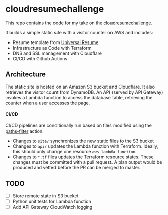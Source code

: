 # cloudresumechallenge

This repo contains the code for my take on the [cloudresumechallenge](https://cloudresumechallenge.dev/).

It builds a simple static site with a visitor counter on AWS and includes:

- Resume template from [Universal Resume](https://github.com/WebPraktikos/universal-resume)
- Infrastructure as Code with Terraform
- DNS and SSL management with Cloudflare
- CI/CD with Github Actions

## Architecture

The static site is hosted on an Amazon S3 bucket and Cloudflare. It also retrieves
the visitor count from DynamoDB. An API (served by API Gateway) invokes a Lambda
function to access the database table, retrieving the counter when a user
accesses the page.

#### CI/CD
CI/CD pipelines are conditionally run based on files modified using the
[paths-filter](https://github.com/dorny/paths-filter) action.

- Changes to `site/` synchronizes the new static files to the S3 bucket
- Changes to `api/` updates the Lambda function with Terraform. Ideally, this
  should only change one resource `aws_lambda_function`.
- Changes to `*.tf` files updates the Terraform resource states. These changes
  must be committed with a pull request. A plan output would be produced and
  vetted before the PR can be merged to master.

## TODO
- [ ] Store remote state in S3 bucket
- [ ] Python unit tests for Lambda function
- [ ] Add API Gateway CloudWatch logging
